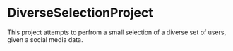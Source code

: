 # DiverseSelectionProject
This project attempts to perfrom a small selection of a diverse set of users, given a social media data.
